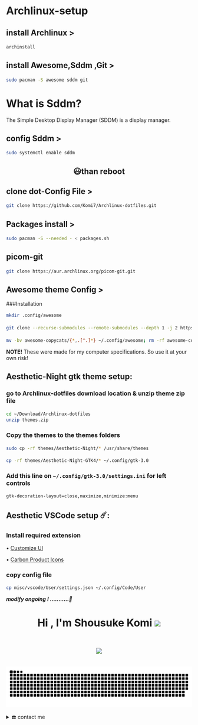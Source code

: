 # Archlinux-setup
## install Archlinux >  
```bash 
archinstall 
``` 
## install Awesome,Sddm ,Git > 
```bash 
sudo pacman -S awesome sddm git
``` 
# What is Sddm?
The Simple Desktop Display Manager (SDDM) is a display manager.

## config Sddm >
```bash 
sudo systemctl enable sddm 
``` 
<h2 align="center">😃than reboot</h2>

## clone dot-Config File > 
```bash
git clone https://github.com/Komi7/Archlinux-dotfiles.git
```
## Packages install >
```bash 
sudo pacman -S --needed - < packages.sh
``` 
## picom-git
```bash
git clone https://aur.archlinux.org/picom-git.git
```



## Awesome theme Config  >
###Installation
```bash
mkdir .config/awesome

git clone --recurse-submodules --remote-submodules --depth 1 -j 2 https://github.com/lcpz/awesome-copycats.git

mv -bv awesome-copycats/{*,.[^.]*} ~/.config/awesome; rm -rf awesome-copycats
```

**NOTE!** These were made for my computer specifications. So use it at your own risk! 

## Aesthetic-Night gtk theme setup:
### go to Archlinux-dotfiles download location & unzip theme zip file
```bash
cd ~/Download/Archlinux-dotfiles
unzip themes.zip
```

### Copy the themes to the themes folders
```bash
sudo cp -rf themes/Aesthetic-Night/* /usr/share/themes

cp -rf themes/Aesthetic-Night-GTK4/* ~/.config/gtk-3.0
```
### Add this line on ``` ~/.config/gtk-3.0/settings.ini ``` for left controls
```bash
gtk-decoration-layout=close,maximize,minimize:menu
```

## Aesthetic VSCode setup ☄️:


### Install required extension

  •
  <a href="https://marketplace.visualstudio.com/items?itemName=iocave.customize-ui">Customize UI</a>

  •
  <a href="https://marketplace.visualstudio.com/items?itemName=antfu.icons-carbon">Carbon Product Icons</a>

### copy config file
```bash
cp misc/vscode/User/settings.json ~/.config/Code/User
```
  
***modify ongoing ! ...........🤞***


<h1 align="center">Hi , I'm Shousuke Komi <img src="https://media.giphy.com/media/hvRJCLFzcasrR4ia7z/giphy.gif" width="35"></h1>
<p align="center">
 <h1 align="center"> <p align="center">
  <img src="https://readme-typing-svg.herokuapp.com?multiline=true&lines=Linux+user+,+Learning+coding">
  </h1>
</p>


<div align="center">

  <img  src="https://github.com/Komi7/resources/blob/main/img/grid-snake.svg"
       alt="snake" /></a>
</div>

<details>
  <summary>☎️ contact me</summary>
<div>
  <samp>
    <h2 align="center">😎 you can reach me by:</h2>
    <p align="center">
      <br/>
      <a href="https://t.me/mahmud11507" target="blank"><img align="center"
         src="https://img.shields.io/badge/-Telegram-brightgreen.svg?style=for-the-badge&logo=Telegram&logoColor=white"
         alt="komii" height="30"/></a>
      <a href="https://discord.com/channels/@me/724963674477035561" target="blank"><img align="center"
         src="https://img.shields.io/badge/-Discord-blue.svg?style=for-the-badge&logo=Discord&logoColor=white""
         alt="komii" height="30"/></a>
      <a href="https://instagram.com/shousuke.komii" target="blank"><img align="center"
         src="https://img.shields.io/badge/instagram-%23E4405F.svg?style=for-the-badge&logo=Instagram&logoColor=white"
         alt="komii" height="30"/></a>

